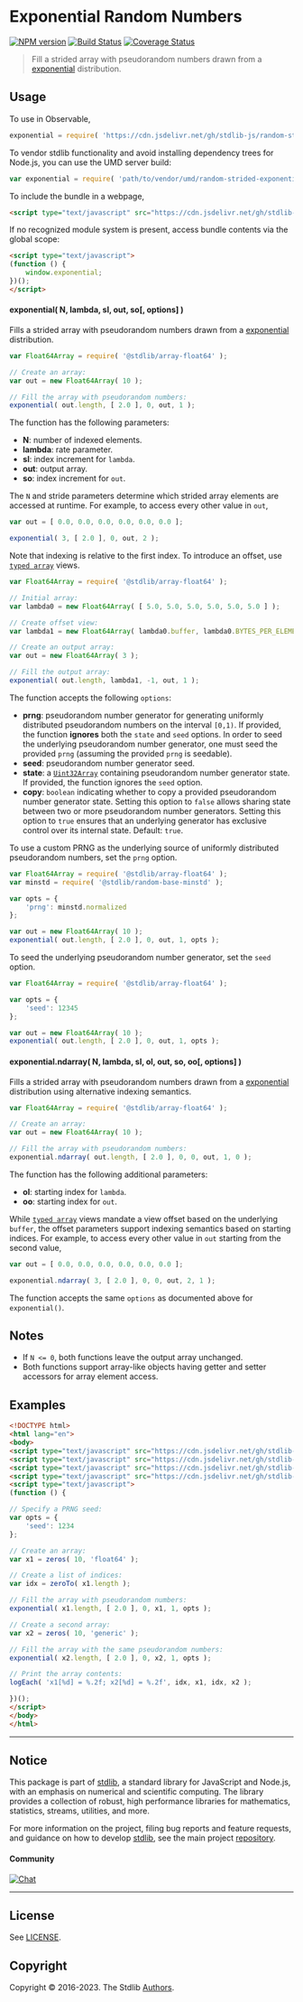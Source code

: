 <!--

@license Apache-2.0

Copyright (c) 2023 The Stdlib Authors.

Licensed under the Apache License, Version 2.0 (the "License");
you may not use this file except in compliance with the License.
You may obtain a copy of the License at

   http://www.apache.org/licenses/LICENSE-2.0

Unless required by applicable law or agreed to in writing, software
distributed under the License is distributed on an "AS IS" BASIS,
WITHOUT WARRANTIES OR CONDITIONS OF ANY KIND, either express or implied.
See the License for the specific language governing permissions and
limitations under the License.

-->

# Exponential Random Numbers

[![NPM version][npm-image]][npm-url] [![Build Status][test-image]][test-url] [![Coverage Status][coverage-image]][coverage-url] <!-- [![dependencies][dependencies-image]][dependencies-url] -->

> Fill a strided array with pseudorandom numbers drawn from a [exponential][@stdlib/random/base/exponential] distribution.



<section class="usage">

## Usage

To use in Observable,

```javascript
exponential = require( 'https://cdn.jsdelivr.net/gh/stdlib-js/random-strided-exponential@umd/browser.js' )
```

To vendor stdlib functionality and avoid installing dependency trees for Node.js, you can use the UMD server build:

```javascript
var exponential = require( 'path/to/vendor/umd/random-strided-exponential/index.js' )
```

To include the bundle in a webpage,

```html
<script type="text/javascript" src="https://cdn.jsdelivr.net/gh/stdlib-js/random-strided-exponential@umd/browser.js"></script>
```

If no recognized module system is present, access bundle contents via the global scope:

```html
<script type="text/javascript">
(function () {
    window.exponential;
})();
</script>
```

#### exponential( N, lambda, sl, out, so\[, options] )

Fills a strided array with pseudorandom numbers drawn from a [exponential][@stdlib/random/base/exponential] distribution.

```javascript
var Float64Array = require( '@stdlib/array-float64' );

// Create an array:
var out = new Float64Array( 10 );

// Fill the array with pseudorandom numbers:
exponential( out.length, [ 2.0 ], 0, out, 1 );
```

The function has the following parameters:

-   **N**: number of indexed elements.
-   **lambda**: rate parameter.
-   **sl**: index increment for `lambda`.
-   **out**: output array.
-   **so**: index increment for `out`.

The `N` and stride parameters determine which strided array elements are accessed at runtime. For example, to access every other value in `out`,

```javascript
var out = [ 0.0, 0.0, 0.0, 0.0, 0.0, 0.0 ];

exponential( 3, [ 2.0 ], 0, out, 2 );
```

Note that indexing is relative to the first index. To introduce an offset, use [`typed array`][mdn-typed-array] views.

<!-- eslint-disable stdlib/capitalized-comments -->

```javascript
var Float64Array = require( '@stdlib/array-float64' );

// Initial array:
var lambda0 = new Float64Array( [ 5.0, 5.0, 5.0, 5.0, 5.0, 5.0 ] );

// Create offset view:
var lambda1 = new Float64Array( lambda0.buffer, lambda0.BYTES_PER_ELEMENT*3 ); // start at 4th element

// Create an output array:
var out = new Float64Array( 3 );

// Fill the output array:
exponential( out.length, lambda1, -1, out, 1 );
```

The function accepts the following `options`:

-   **prng**: pseudorandom number generator for generating uniformly distributed pseudorandom numbers on the interval `[0,1)`. If provided, the function **ignores** both the `state` and `seed` options. In order to seed the underlying pseudorandom number generator, one must seed the provided `prng` (assuming the provided `prng` is seedable).
-   **seed**: pseudorandom number generator seed.
-   **state**: a [`Uint32Array`][@stdlib/array/uint32] containing pseudorandom number generator state. If provided, the function ignores the `seed` option.
-   **copy**: `boolean` indicating whether to copy a provided pseudorandom number generator state. Setting this option to `false` allows sharing state between two or more pseudorandom number generators. Setting this option to `true` ensures that an underlying generator has exclusive control over its internal state. Default: `true`.

To use a custom PRNG as the underlying source of uniformly distributed pseudorandom numbers, set the `prng` option.

```javascript
var Float64Array = require( '@stdlib/array-float64' );
var minstd = require( '@stdlib/random-base-minstd' );

var opts = {
    'prng': minstd.normalized
};

var out = new Float64Array( 10 );
exponential( out.length, [ 2.0 ], 0, out, 1, opts );
```

To seed the underlying pseudorandom number generator, set the `seed` option.

```javascript
var Float64Array = require( '@stdlib/array-float64' );

var opts = {
    'seed': 12345
};

var out = new Float64Array( 10 );
exponential( out.length, [ 2.0 ], 0, out, 1, opts );
```

#### exponential.ndarray( N, lambda, sl, ol, out, so, oo\[, options] )

Fills a strided array with pseudorandom numbers drawn from a [exponential][@stdlib/random/base/exponential] distribution using alternative indexing semantics.

```javascript
var Float64Array = require( '@stdlib/array-float64' );

// Create an array:
var out = new Float64Array( 10 );

// Fill the array with pseudorandom numbers:
exponential.ndarray( out.length, [ 2.0 ], 0, 0, out, 1, 0 );
```

The function has the following additional parameters:

-   **ol**: starting index for `lambda`.
-   **oo**: starting index for `out`.

While [`typed array`][mdn-typed-array] views mandate a view offset based on the underlying `buffer`, the offset parameters support indexing semantics based on starting indices. For example, to access every other value in `out` starting from the second value,

```javascript
var out = [ 0.0, 0.0, 0.0, 0.0, 0.0, 0.0 ];

exponential.ndarray( 3, [ 2.0 ], 0, 0, out, 2, 1 );
```

The function accepts the same `options` as documented above for `exponential()`.

</section>

<!-- /.usage -->

<section class="notes">

## Notes

-   If `N <= 0`, both functions leave the output array unchanged.
-   Both functions support array-like objects having getter and setter accessors for array element access.

</section>

<!-- /.notes -->

<section class="examples">

## Examples

<!-- eslint no-undef: "error" -->

```html
<!DOCTYPE html>
<html lang="en">
<body>
<script type="text/javascript" src="https://cdn.jsdelivr.net/gh/stdlib-js/array-zeros@umd/browser.js"></script>
<script type="text/javascript" src="https://cdn.jsdelivr.net/gh/stdlib-js/array-base-zero-to@umd/browser.js"></script>
<script type="text/javascript" src="https://cdn.jsdelivr.net/gh/stdlib-js/console-log-each@umd/browser.js"></script>
<script type="text/javascript" src="https://cdn.jsdelivr.net/gh/stdlib-js/random-strided-exponential@umd/browser.js"></script>
<script type="text/javascript">
(function () {

// Specify a PRNG seed:
var opts = {
    'seed': 1234
};

// Create an array:
var x1 = zeros( 10, 'float64' );

// Create a list of indices:
var idx = zeroTo( x1.length );

// Fill the array with pseudorandom numbers:
exponential( x1.length, [ 2.0 ], 0, x1, 1, opts );

// Create a second array:
var x2 = zeros( 10, 'generic' );

// Fill the array with the same pseudorandom numbers:
exponential( x2.length, [ 2.0 ], 0, x2, 1, opts );

// Print the array contents:
logEach( 'x1[%d] = %.2f; x2[%d] = %.2f', idx, x1, idx, x2 );

})();
</script>
</body>
</html>
```

</section>

<!-- /.examples -->

<!-- Section for related `stdlib` packages. Do not manually edit this section, as it is automatically populated. -->

<section class="related">

</section>

<!-- /.related -->

<!-- Section for all links. Make sure to keep an empty line after the `section` element and another before the `/section` close. -->


<section class="main-repo" >

* * *

## Notice

This package is part of [stdlib][stdlib], a standard library for JavaScript and Node.js, with an emphasis on numerical and scientific computing. The library provides a collection of robust, high performance libraries for mathematics, statistics, streams, utilities, and more.

For more information on the project, filing bug reports and feature requests, and guidance on how to develop [stdlib][stdlib], see the main project [repository][stdlib].

#### Community

[![Chat][chat-image]][chat-url]

---

## License

See [LICENSE][stdlib-license].


## Copyright

Copyright &copy; 2016-2023. The Stdlib [Authors][stdlib-authors].

</section>

<!-- /.stdlib -->

<!-- Section for all links. Make sure to keep an empty line after the `section` element and another before the `/section` close. -->

<section class="links">

[npm-image]: http://img.shields.io/npm/v/@stdlib/random-strided-exponential.svg
[npm-url]: https://npmjs.org/package/@stdlib/random-strided-exponential

[test-image]: https://github.com/stdlib-js/random-strided-exponential/actions/workflows/test.yml/badge.svg?branch=v0.0.1
[test-url]: https://github.com/stdlib-js/random-strided-exponential/actions/workflows/test.yml?query=branch:v0.0.1

[coverage-image]: https://img.shields.io/codecov/c/github/stdlib-js/random-strided-exponential/main.svg
[coverage-url]: https://codecov.io/github/stdlib-js/random-strided-exponential?branch=main

<!--

[dependencies-image]: https://img.shields.io/david/stdlib-js/random-strided-exponential.svg
[dependencies-url]: https://david-dm.org/stdlib-js/random-strided-exponential/main

-->

[chat-image]: https://img.shields.io/gitter/room/stdlib-js/stdlib.svg
[chat-url]: https://app.gitter.im/#/room/#stdlib-js_stdlib:gitter.im

[stdlib]: https://github.com/stdlib-js/stdlib

[stdlib-authors]: https://github.com/stdlib-js/stdlib/graphs/contributors

[umd]: https://github.com/umdjs/umd
[es-module]: https://developer.mozilla.org/en-US/docs/Web/JavaScript/Guide/Modules

[deno-url]: https://github.com/stdlib-js/random-strided-exponential/tree/deno
[umd-url]: https://github.com/stdlib-js/random-strided-exponential/tree/umd
[esm-url]: https://github.com/stdlib-js/random-strided-exponential/tree/esm
[branches-url]: https://github.com/stdlib-js/random-strided-exponential/blob/main/branches.md

[stdlib-license]: https://raw.githubusercontent.com/stdlib-js/random-strided-exponential/main/LICENSE

[mdn-typed-array]: https://developer.mozilla.org/en-US/docs/Web/JavaScript/Reference/Global_Objects/TypedArray

[@stdlib/random/base/exponential]: https://github.com/stdlib-js/random-base-exponential/tree/umd

[@stdlib/array/uint32]: https://github.com/stdlib-js/array-uint32/tree/umd

</section>

<!-- /.links -->
